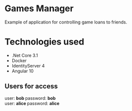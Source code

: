 # Games Manager

Example of application for controlling game loans to friends.

# Technologies used

* .Net Core 3.1
* Docker
* IdentityServer 4
* Angular 10

## Users for access


user: <strong> bob </strong> password: <strong> bob </strong>
<br/>
user: <strong> alice </strong> password: <strong> alice </strong>
